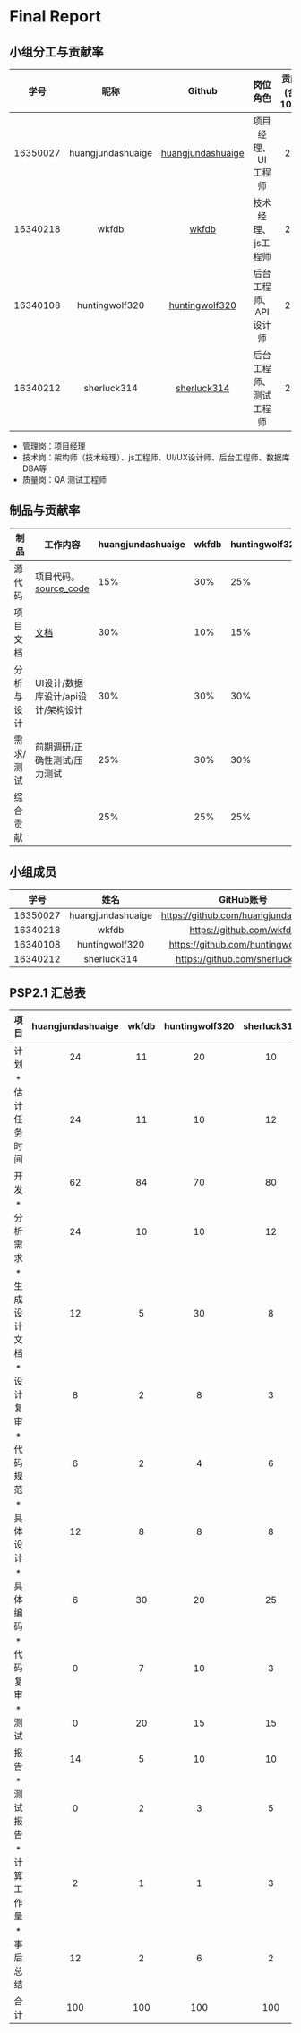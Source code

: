 # Final Report


## 小组分工与贡献率

|学号|昵称|Github|岗位角色|贡献率(合计100%)|
|:--:|:--:|:--:|:--:|:--:|
|16350027|huangjundashuaige|[huangjundashuaige](https://github.com/orgs/whatsup-sysu/people/huangjundashuaige)|项目经理、UI工程师|25%|
|16340218|wkfdb|[wkfdb](https://github.com/orgs/whatsup-sysu/people/wkfdb)|技术经理、js工程师|25%|
|16340108|huntingwolf320|[huntingwolf320](https://github.com/orgs/whatsup-sysu/people/huntingwolf320)|后台工程师、API设计师|25%|
|16340212|sherluck314|[sherluck314](https://github.com/orgs/whatsup-sysu/people/sherluck314)|后台工程师、测试工程师|25%|


* 管理岗：项目经理
* 技术岗：架构师（技术经理）、js工程师、UI/UX设计师、后台工程师、数据库DBA等
* 质量岗：QA 测试工程师

## 制品与贡献率

| 制品       |   工作内容    | huangjundashuaige | wkfdb | huntingwolf320 | sherluck314 | 
| ---------- | ------------------------------------------------------------ | ---- | ------ | ------ | ------ |
| 源代码     | 项目代码。<br />[source_code](https://github.com/whatsup-sysu)| 15% | 30% | 25%    | 30%    |
| 项目文档   | [文档](https://github.com/whatsup-sysu/documents)             | 30% | 10% | 15%   | 45%     |
| 分析与设计 | UI设计/数据库设计/api设计/架构设计                              | 30% | 30% | 30%   | 10%    |
| 需求/测试| 前期调研/正确性测试/压力测试                                      | 25% | 30% | 30%   | 15%         |
| 综合贡献   |                                                              | 25%  | 25% | 25%    | 25%    |


## 小组成员

|   学号   |  姓名  |           GitHub账号            |
| :------: | :----: | :-----------------------------: |
| 16350027 |  huangjundashuaige  |  https://github.com/huangjundashuaige  |
| 16340218 | wkfdb | https://github.com/wkfdb  |
| 16340108 | huntingwolf320 | https://github.com/huntingwolf320 |
| 16340212 | sherluck314 | https://github.com/sherluck314  |

## PSP2.1 汇总表

|      项目    | huangjundashuaige | wkfdb | huntingwolf320 | sherluck314 |
| :------------: | :--: | :----: | :----: | :----: |
|      计划    |   24   |   11   |    20    |   10  |
| * 估计任务时间 |   24  |   11   |    10    |    12    |
|      开发      |   62   |   84   |    70    |   80     |
|   * 分析需求   |   24   |   10   |    10    |   12     |
| * 生成设计文档 |   12   |   5    |    30    |    8    |
|   * 设计复审   |   8   |   2   |    8    |    3    |
|   * 代码规范   |   6   |   2    |    4   |    6    |
|   * 具体设计   |    12  |   8   |    8    |    8    |
|    * 具体编码     |   6   | 30 |    20   |     25      |
|   * 代码复审   |   0   |   7   |    10    |    3    |
|    * 测试      |   0   |   20   |    15    |   15     |
|    报告        |  14   | 5 |  10    |   10    |
|   * 测试报告   |   0   | 2 |    3    |   5     |
|  * 计算工作量  |   2   | 1 |    1    |    3    |
|  * 事后总结    |   12   | 2 |     6   |   2   |
| 合计 | 100 | 100 | 100 | 100 |
